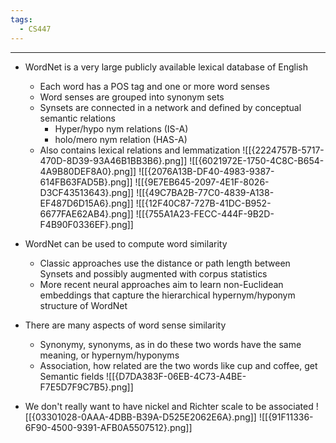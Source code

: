 ```yaml
---
tags:
  - CS447
---
```

---
- WordNet is a very large publicly available lexical database of English
	- Each word has a POS tag and one or more word senses
	- Word senses are grouped into synonym sets
	- Synsets are connected in a network and defined by conceptual semantic relations
		- Hyper/hypo nym relations (IS-A)
		- holo/mero nym relation (HAS-A)
	- Also contains lexical relations and lemmatization
![[{2224757B-5717-470D-8D39-93A46B1BB3B6}.png]]
![[{6021972E-1750-4C8C-B654-4A9B80DEF8A0}.png]]
![[{2076A13B-DF40-4983-9387-614FB63FAD5B}.png]]
![[{9E7EB645-2097-4E1F-8026-D3CF43513643}.png]]
![[{49C7BA2B-77C0-4839-A138-EF487D6D15A6}.png]]
![[{12F40C87-727B-41DC-B952-6677FAE62AB4}.png]]
![[{755A1A23-FECC-444F-9B2D-F4B90F0336EF}.png]]
- WordNet can be used to compute word similarity
	- Classic approaches use the distance or path length between Synsets and possibly augmented with corpus statistics 
	- More recent neural approaches aim to learn non-Euclidean embeddings that capture the hierarchical hypernym/hyponym structure of WordNet

- There are many aspects of word sense similarity
	- Synonymy, synonyms, as in do these two words have the same meaning, or hypernym/hyponyms
	- Association, how related are the two words like cup and coffee, get Semantic fields 
![[{D7DA383F-06EB-4C73-A4BE-F7E5D7F9C7B5}.png]]
- We don't really want to have nickel and Richter scale to be associated 
![[{03301028-0AAA-4DBB-B39A-D525E2062E6A}.png]]
![[{91F11336-6F90-4500-9391-AFB0A5507512}.png]]
